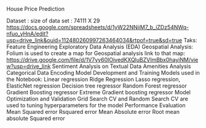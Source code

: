 House Price Prediction 

Dataset : 
 size of data set : 74111 X 29
 https://docs.google.com/spreadsheets/d/1yW22NNiiM7_b_iZDz54NWq-nfuo_yHnA/edit?usp=drive_link&ouid=112480260997263464034&rtpof=true&sd=true
Taks:
Feature Engineering
Exploratory Data Analysis (EDA)
Geospatial Analysis:
  Folium is used to create a map for Geospatial analysis
  link to that map: https://drive.google.com/file/d/1V7yy60IOivedKXQluBZVImBbx0hayiNM/view?usp=drive_link
Sentiment Analysis on Textual Data
Amenities Analysis
Categorical Data Encoding
Model Development and Training
  Models used in the Notebook:
  Linear regression
  Ridge Regression
  Lasso regression,
  ElasticNet regression
  Decision tree regressor
  Random Forest regressor
  Gradient Boosting regressor
  Extreme Gradient boosting regressor
Model Optimization and Validation
  Grid Search CV and Random Search CV are used to tuning hyperparameters for the model
Performance Evaluation
  Mean Squared error
  Rsquared error
  Mean Absolute error
  Root mean absolute Squared error
  

